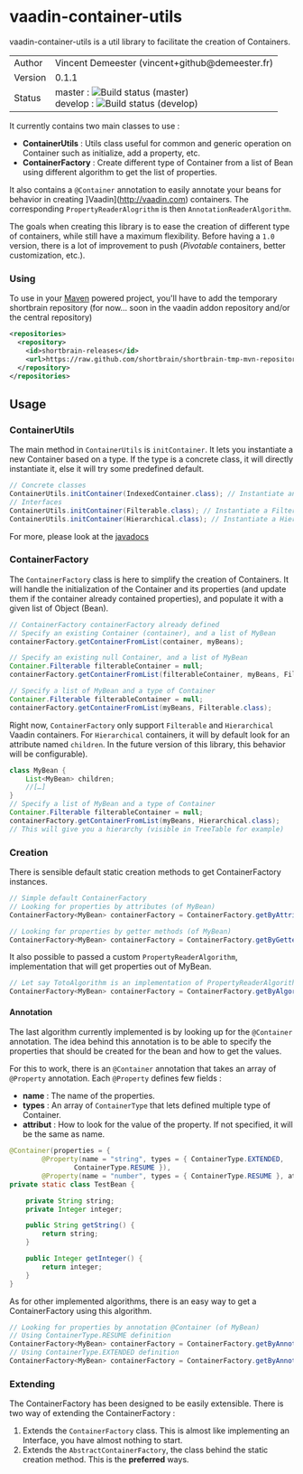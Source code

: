 # vaadin-container-utils

vaadin-container-utils is a util library to facilitate the creation of Containers.

<table>
  <tr>
    <td>Author</td>
    <td>Vincent Demeester (vincent+github@demeester.fr)</td>
  </tr>
  <tr>
    <td>Version</td>
    <td>0.1.1</td>
  </tr>
  <tr>
    <td>Status</td>
    <td>master : <img src="https://secure.travis-ci.org/vdemeester/vaadin-container-utils.png?branch=master" alt="Build status (master)" /><br />
    develop : <img src="https://secure.travis-ci.org/vdemeester/vaadin-container-utils.png?branch=develop" alt="Build status (develop)" /></td>
  </tr>
</table>

It currently contains two main classes to use :

* __ContainerUtils__ : Utils class useful for common and generic operation on Container such as initialize, add a property, etc.
* __ContainerFactory__ : Create different type of Container from a list of Bean using different algorithm to get the list of properties.

It also contains a ``@Container`` annotation to easily annotate your beans for behavior 
in creating ]Vaadin](http://vaadin.com) containers. The corresponding ``PropertyReaderAlogrithm``
is then ``AnnotationReaderAlgorithm``.

The goals when creating this library is to ease the creation of different type of containers,
while still have a maximum flexibility. Before having a ``1.0`` version, there is a lot of
improvement to push (_Pivotable_ containers, better customization, etc.).

### Using

To use in your [Maven](http://maven.apache.org) powered project, you'll have to add
the temporary shortbrain repository (for now… soon in the vaadin addon repository and/or
the central repository)

```xml
<repositories>
  <repository>
    <id>shortbrain-releases</id>
    <url>https://raw.github.com/shortbrain/shortbrain-tmp-mvn-repository/master/releases</url>
  </repository>
</repositories>
```
	
## Usage

### ContainerUtils

The main method in ``ContainerUtils`` is ``initContainer``. It lets you instantiate a new Container based on a type.
If the type is a concrete class, it will directly instantiate it, else it will try some predefined default.

```java
// Concrete classes
ContainerUtils.initContainer(IndexedContainer.class); // Instantiate an IndexedContainer
// Interfaces
ContainerUtils.initContainer(Filterable.class); // Instantiate a Filterable container (using IndexedContainer)
ContainerUtils.initContainer(Hierarchical.class); // Instantiate a Hierarchical container (using HierarchicalContainer)
```

For more, please look at the [javadocs](/apidocs/org/shortbrain/vaadin/container/ContainerUtils.html)

### ContainerFactory

The ``ContainerFactory`` class is here to simplify the creation of Containers. 
It will handle the initialization of the Container and its properties (and update them if
the container already contained properties), and populate it with a given list of Object (Bean).

```java
// ContainerFactory containerFactory already defined
// Specify an existing Container (container), and a list of MyBean
containerFactory.getContainerFromList(container, myBeans);

// Specify an existing null Container, and a list of MyBean
Container.Filterable filterableContainer = null;
containerFactory.getContainerFromList(filterableContainer, myBeans, Filterable.class);

// Specify a list of MyBean and a type of Container
Container.Filterable filterableContainer = null;
containerFactory.getContainerFromList(myBeans, Filterable.class);
```

Right now, ``ContainerFactory`` only support ``Filterable`` and ``Hierarchical`` Vaadin containers.
For ``Hierarchical`` containers, it will by default look for an attribute named ``children``. In the 
future version of this library, this behavior will be configurable).

```java
class MyBean {
	List<MyBean> children;
	//[…]
}
// Specify a list of MyBean and a type of Container
Container.Filterable filterableContainer = null;
containerFactory.getContainerFromList(myBeans, Hierarchical.class);
// This will give you a hierarchy (visible in TreeTable for example)
```

### Creation
	
There is sensible default static creation methods to get ContainerFactory instances.

```java
// Simple default ContainerFactory
// Looking for properties by attributes (of MyBean)
ContainerFactory<MyBean> containerFactory = ContainerFactory.getByAttributes(MyBean.class);

// Looking for properties by getter methods (of MyBean)
ContainerFactory<MyBean> containerFactory = ContainerFactory.getByGetters(MyBean.class);
```

It also possible to passed a custom ``PropertyReaderAlgorithm``, implementation that will get 
properties out of MyBean.

```java
// Let say TotoAlgorithm is an implementation of PropertyReaderAlgorithm
ContainerFactory<MyBean> containerFactory = ContainerFactory.getByAlgorithm(MyBean.class, new TotoAlgorithm());
```

#### Annotation

The last algorithm currently implemented is by looking up for the ``@Container`` annotation.
The idea behind this annotation is to be able to specify the properties that should be created
for the bean and how to get the values.

For this to work, there is an ``@Container`` annotation that takes an array of ``@Property`` annotation.
Each ``@Property`` defines few fields :

* __name__ : The name of the properties.
* __types__ : An array of ``ContainerType`` that lets defined multiple type of Container.
* __attribut__ : How to look for the value of the property. If not specified, it will be the same as name.

```java
@Container(properties = {
		@Property(name = "string", types = { ContainerType.EXTENDED,
				ContainerType.RESUME }),
		@Property(name = "number", types = { ContainerType.RESUME }, attribute = "integer") })
private static class TestBean {

	private String string;
	private Integer integer;

	public String getString() {
		return string;
	}

	public Integer getInteger() {
		return integer;
	}
}
```

As for other implemented algorithms, there is an easy way to get a ContainerFactory using
this algorithm.

```java
// Looking for properties by annotation @Container (of MyBean)
// Using ContainerType.RESUME definition
ContainerFactory<MyBean> containerFactory = ContainerFactory.getByAnnotation(MyBean.class, ContainerType.RESUME);
// Using ContainerType.EXTENDED definition
ContainerFactory<MyBean> containerFactory = ContainerFactory.getByAnnotation(MyBean.class, ContainerType.EXTENDED);
```

### Extending

The ContainerFactory has been designed to be easily extensible. There is two way of extending the ContainerFactory :

1. Extends the ``ContainerFactory`` class. This is almost like implementing an Interface, you have almost nothing to start.
2. Extends the ``AbstractContainerFactory``, the class behind the static creation method. This is the __preferred__ ways.
